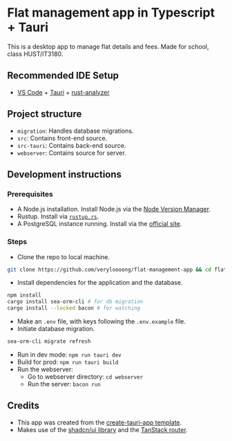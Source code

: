 # Flat management app in Typescript + Tauri

This is a desktop app to manage flat details and fees. Made for school, class HUST/IT3180.

## Recommended IDE Setup

- [VS Code](https://code.visualstudio.com/) + [Tauri](https://marketplace.visualstudio.com/items?itemName=tauri-apps.tauri-vscode) + [rust-analyzer](https://marketplace.visualstudio.com/items?itemName=rust-lang.rust-analyzer)

## Project structure

- `migration`: Handles database migrations.
- `src`: Contains front-end source.
- `src-tauri`: Contains back-end source.
- `webserver`: Contains source for server.

## Development instructions

### Prerequisites

- A Node.js installation. Install Node.js via the [Node Version Manager](https://github.com/nvm-sh/nvm).
- Rustup. Install via [`rustup.rs`](https://rustup.rs/).
- A PostgreSQL instance running. Install via the [official site](https://www.postgresql.org/download/).

### Steps

- Clone the repo to local machine.
```bash
git clone https://github.com/veryloooong/flat-management-app && cd flat-management-app
```
- Install dependencies for the application and the database.
```bash
npm install
cargo install sea-orm-cli # for db migration
cargo install --locked bacon # for watching
```
- Make an `.env` file, with keys following the `.env.example` file.
- Initiate database migration.
```bash
sea-orm-cli migrate refresh
```
- Run in dev mode: `npm run tauri dev`
- Build for prod: `npm run tauri build`
- Run the webserver:
  - Go to webserver directory: `cd webserver`
  - Run the server: `bacon run`

## Credits

- This app was created from the [create-tauri-app template](https://tauri.app).
- Makes use of the [shadcn/ui library](https://ui.shadcn.com/) and the [TanStack router](https://tanstack.com/).